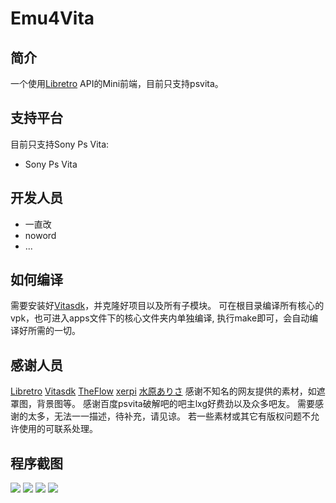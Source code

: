 # Emu4Vita

## 简介

一个使用[Libretro](https://github.com/libretro) API的Mini前端，目前只支持psvita。

## 支持平台

目前只支持Sony Ps Vita:
* Sony Ps Vita

## 开发人员

* 一直改
* noword
* ...

## 如何编译

需要安装好[Vitasdk](https://github.com/vitasdk)，并克隆好项目以及所有子模块。
可在根目录编译所有核心的vpk，也可进入apps文件下的核心文件夹内单独编译,
执行make即可，会自动编译好所需的一切。

## 感谢人员

[Libretro](https://github.com/libretro)
[Vitasdk](https://github.com/vitasdk)
[TheFlow](https://github.com/TheOfficialFloW)
[xerpi](https://github.com/xerpi)
[水原ありさ](https://space.bilibili.com/3476)
感谢不知名的网友提供的素材，如遮罩图，背景图等。
感谢百度psvita破解吧的吧主lxg好费劲以及众多吧友。
需要感谢的太多，无法一一描述，待补充，请见谅。
若一些素材或其它有版权问题不允许使用的可联系处理。

## 程序截图
![](screenshots/screenshot_0.png)
![](screenshots/screenshot_1.png)
![](screenshots/screenshot_2.png)
![](screenshots/screenshot_3.png)
